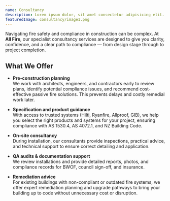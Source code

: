 ```yaml
---
name: Consultancy
description: Lorem ipsum dolor, sit amet consectetur adipisicing elit. Quasi voluptates molestias sequi deserunt corrupti magnam nihil itaque nemo maiores. Distinctio, rerum. Sunt natus vitae, dolore at, quidem minima qui fugiat nobis quae consectetur tempore saepe expedita ducimus odit iste excepturi ut nulla tenetur veniam. Consequatur ratione cupiditate enim reiciendis, odit impedit amet illum. Unde ipsam explicabo nostrum earum commodi sapiente ut. Assumenda sapiente soluta ratione commodi. Rerum itaque aliquid ad pariatur numquam excepturi aspernatur. Et, doloremque numquam officiis eos doloribus exercitationem perferendis quasi placeat, nam velit magni rerum nesciunt quibusdam provident inventore culpa ex? Sequi eos magnam tenetur impedit non.rem
featuredImage: consultancy/image1.png
---
```


Navigating fire safety and compliance in construction can be complex. At **All Fire**, our specialist consultancy services are designed to give you clarity, confidence, and a clear path to compliance — from design stage through to project completion.

## What We Offer

- **Pre-construction planning**  
  We work with architects, engineers, and contractors early to review plans, identify potential compliance issues, and recommend cost-effective passive fire solutions. This prevents delays and costly remedial work later.

- **Specification and product guidance**  
  With access to trusted systems (Hilti, Ryanfire, Allproof, GIB), we help you select the right products and systems for your project, ensuring compliance with AS 1530.4, AS 4072.1, and NZ Building Code.

- **On-site consultancy**  
  During installation, our consultants provide inspections, practical advice, and technical support to ensure correct detailing and application.

- **QA audits & documentation support**  
  We review installations and provide detailed reports, photos, and compliance records for BWOF, council sign-off, and insurance.

- **Remediation advice**  
  For existing buildings with non-compliant or outdated fire systems, we offer expert remediation planning and upgrade pathways to bring your building up to code without unnecessary cost or disruption.
